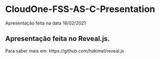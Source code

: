 # CloudOne-FSS-AS-C-Presentation
Apresentação feita na data 18/02/2021

<h2>
Apresentação feita no Reveal.js. 
</h2>

<p>Para saber mais em: https://github.com/hakimel/reveal.js</p>
